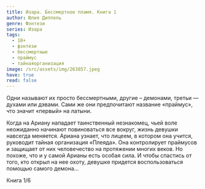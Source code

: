 ```yaml
---
title: Изара. Бессмертное пламя. Книга 1
author: Юлия Диппель
genre: Фэнтези
series: Изара
tags:
  - 18+
  - фэнтези
  - бессмертные
  - праймус
  - тайнаяорганизация
image: /src/assets/img/263857.jpeg
have: true
read: false
---
```

Одни называют их просто бессмертными, другие – демонами, третьи — духами или дэвами. Сами же они предпочитают название «праймус», что значит «первый» на латыни.

Когда на Ариану нападает таинственный незнакомец, чьей воле неожиданно начинают повиноваться все вокруг, жизнь девушки навсегда меняется. Ариана узнает, что лицеем, в котором она учится, руководит тайная организация «Плеяда». Она контролирует праймусов и защищает от них человечество на протяжении многих веков. Но похоже, что и у самой Арианы есть особая сила. И чтобы спастись от того, кто открыл на нее охоту, девушке придется воспользоваться помощью самого демона...

Книга 1/6

